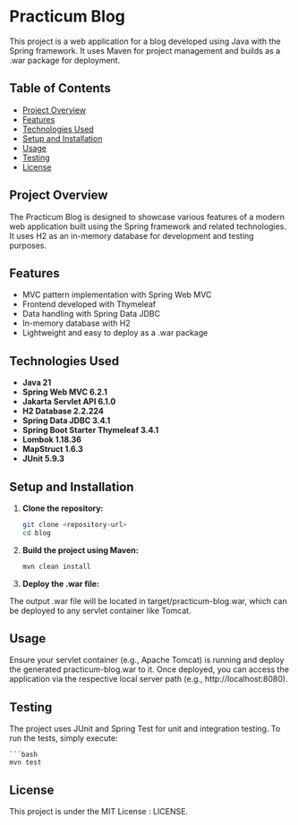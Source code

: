 # Practicum Blog

This project is a web application for a blog developed using Java with the Spring framework. It uses Maven for project management and builds as a .war package for deployment.

## Table of Contents

- [Project Overview](#project-overview)
- [Features](#features)
- [Technologies Used](#technologies-used)
- [Setup and Installation](#setup-and-installation)
- [Usage](#usage)
- [Testing](#testing)
- [License](#license)

## Project Overview

The Practicum Blog is designed to showcase various features of a modern web application built using the Spring framework and related technologies. It uses H2 as an in-memory database for development and testing purposes.

## Features

- MVC pattern implementation with Spring Web MVC
- Frontend developed with Thymeleaf
- Data handling with Spring Data JDBC
- In-memory database with H2
- Lightweight and easy to deploy as a .war package

## Technologies Used

- **Java 21**
- **Spring Web MVC 6.2.1**
- **Jakarta Servlet API 6.1.0**
- **H2 Database 2.2.224**
- **Spring Data JDBC 3.4.1**
- **Spring Boot Starter Thymeleaf 3.4.1**
- **Lombok 1.18.36**
- **MapStruct 1.6.3**
- **JUnit 5.9.3**

## Setup and Installation

1. **Clone the repository:**

   ```bash
   git clone <repository-url>
   cd blog
2. **Build the project using Maven:**

    ```bash
    mvn clean install
3. **Deploy the .war file:**

The output .war file will be located in target/practicum-blog.war, which can be deployed to any servlet container like Tomcat.

## Usage
Ensure your servlet container (e.g., Apache Tomcat) is running and deploy the generated practicum-blog.war to it. Once deployed, you can access the application via the respective local server path (e.g., http://localhost:8080).

## Testing
The project uses JUnit and Spring Test for unit and integration testing. To run the tests, simply execute:

    ```bash
    mvn test

## License
This project is under the MIT License : LICENSE.

